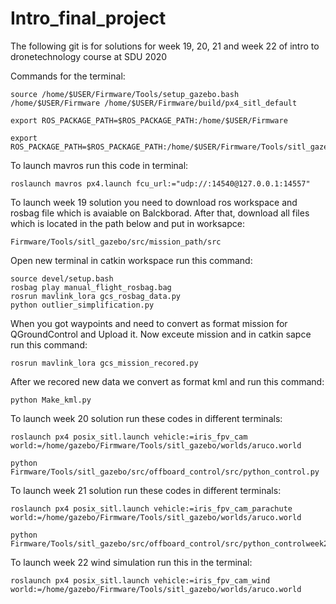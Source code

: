 # Intro_final_project
The following git is for solutions for week 19, 20, 21 and week 22 of intro to dronetechnology course at SDU 2020

Commands for the terminal:
```shell
source /home/$USER/Firmware/Tools/setup_gazebo.bash /home/$USER/Firmware /home/$USER/Firmware/build/px4_sitl_default

export ROS_PACKAGE_PATH=$ROS_PACKAGE_PATH:/home/$USER/Firmware

export ROS_PACKAGE_PATH=$ROS_PACKAGE_PATH:/home/$USER/Firmware/Tools/sitl_gazebo
```

To launch mavros run this code in terminal:
```shell
roslaunch mavros px4.launch fcu_url:="udp://:14540@127.0.0.1:14557"
```
To launch week 19 solution you need to download ros workspace and rosbag file which is avaiable on Balckborad. After that, download all files which is located in the path below and put in worksapce:
```shell
Firmware/Tools/sitl_gazebo/src/mission_path/src
```
Open new terminal in catkin workspace run this command:
```shell
source devel/setup.bash
rosbag play manual_flight_rosbag.bag
rosrun mavlink_lora gcs_rosbag_data.py
python outlier_simplification.py
```
When you got waypoints and need to convert as format mission for QGroundControl and Upload it. Now exceute mission and in catkin sapce run this command:

```shell
rosrun mavlink_lora gcs_mission_recored.py
```
After we recored new data we convert as format kml and run this command:
```shell
python Make_kml.py
```



To launch week 20 solution run these codes in different terminals:
```shell
roslaunch px4 posix_sitl.launch vehicle:=iris_fpv_cam world:=/home/gazebo/Firmware/Tools/sitl_gazebo/worlds/aruco.world

python Firmware/Tools/sitl_gazebo/src/offboard_control/src/python_control.py
```


To launch week 21 solution run these codes in different terminals:
```shell
roslaunch px4 posix_sitl.launch vehicle:=iris_fpv_cam_parachute world:=/home/gazebo/Firmware/Tools/sitl_gazebo/worlds/aruco.world

python Firmware/Tools/sitl_gazebo/src/offboard_control/src/python_controlweek21.py
```

To launch week 22 wind simulation run this in the terminal:
```shell
roslaunch px4 posix_sitl.launch vehicle:=iris_fpv_cam_wind world:=/home/gazebo/Firmware/Tools/sitl_gazebo/worlds/aruco.world
```



